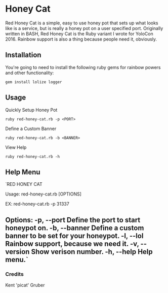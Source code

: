 # Honey Cat

Red Honey Cat is a simple, easy to use honey pot that sets up what looks like is a service, but is really a honey pot on a user specified port. Originally written in BASH, Red Honey Cat is the Ruby variant I wrote for YoloCon 2016. Rainbow support is also a thing because people need it, obviously.
 
## Installation
You're going to need to install the following ruby gems for rainbow powers and other functionality:  
                                                                   
`gem install lolize logger`

## Usage
Quickly Setup Honey Pot

`ruby red-honey-cat.rb -p <PORT>`

Define a Custom Banner

`ruby red-honey-cat.rb -b <BANNER>`

View Help

`ruby red-honey-cat.rb -h`

## Help Menu
`RED HONEY CAT 

Usage: red-honey-cat.rb [OPTIONS]

EX: red-honey-cat.rb -p 31337

Options: 
    -p, --port <PORT>                Define the port to start honeypot on.
    -b, --banner <BANNER>            Define a custom banner to be set for your honeypot.
    -l, --lol                        Rainbow support, because we need it.
    -v, --version                    Show verison number.
    -h, --help                       Help menu.`
---

### Credits
Kent 'picat' Gruber

